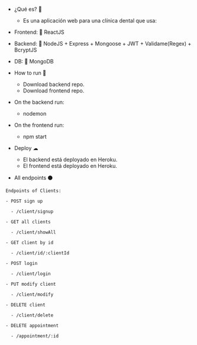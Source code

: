 - ¿Qué es? 🌌
  - Es una aplicación web para una clínica dental que usa:

- Frontend: 🧧 ReactJS
- Backend: 🔸 NodeJS + Express + Mongoose + JWT + Validame(Regex) + BcryptJS
- DB: 🍃 MongoDB

- How to run 🚀
  - Download backend repo.
  - Download frontend repo.
- On the backend run:
  - nodemon
- On the frontend run:
  - npm start

- Deploy ☁
  - El backend está deployado en Heroku.
  - El frontend está deployado en Heroku.

- All endpoints ⚫
```
Endpoints of Clients:

- POST sign up

  - /client/signup
  
- GET all clients

  - /client/showAll
  
- GET client by id

  - /client/id/:clientId
  
- POST login

  - /client/login
  
- PUT modify client

  - /client/modify
  
- DELETE client

  - /client/delete

- DELETE appointment

  - /appointment/:id
  ```